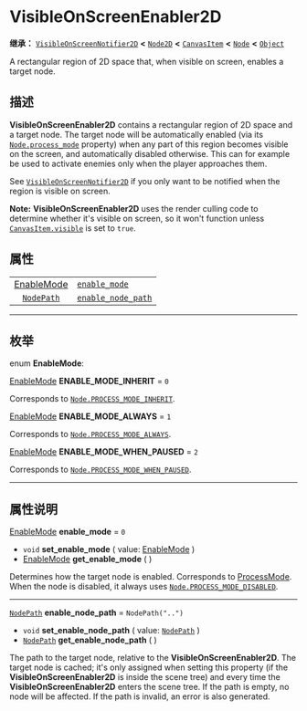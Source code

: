 <!-- ⚠ 请勿编辑本文件 ⚠ -->
<!-- 本文档使用脚本从 WeDot 引擎源码仓库生成。 -->
<!-- 生成脚本：https://github.com/WeDot-Engine/WeDot/tree/4.3/doc/tools/make_md.py； -->
<!-- 原文件：https://github.com/WeDot-Engine/WeDot/tree/4.3/doc/classes/VisibleOnScreenEnabler2D.xml。 -->

<div id="_class_visibleonscreenenabler2d"></div>

# VisibleOnScreenEnabler2D

**继承：** [`VisibleOnScreenNotifier2D`](class_visibleonscreennotifier2d.md) **<** [`Node2D`](class_node2d.md) **<** [`CanvasItem`](class_canvasitem.md) **<** [`Node`](class_node.md) **<** [`Object`](class_object.md)

A rectangular region of 2D space that, when visible on screen, enables a target node.

## 描述

**VisibleOnScreenEnabler2D** contains a rectangular region of 2D space and a target node. The target node will be automatically enabled (via its [`Node.process_mode`](class_node.md#class_node_property_process_mode) property) when any part of this region becomes visible on the screen, and automatically disabled otherwise. This can for example be used to activate enemies only when the player approaches them.

See [`VisibleOnScreenNotifier2D`](class_visibleonscreennotifier2d.md) if you only want to be notified when the region is visible on screen.

 **Note:** **VisibleOnScreenEnabler2D** uses the render culling code to determine whether it's visible on screen, so it won't function unless [`CanvasItem.visible`](class_canvasitem.md#class_canvasitem_property_visible) is set to `true`.

## 属性

|||
|:-:|:--|
| [EnableMode](#enum_visibleonscreenenabler2d_enablemode) | [`enable_mode`](class_visibleonscreenenabler2d.md#class_visibleonscreenenabler2d_property_enable_mode)           | ``0``              |
| [`NodePath`](class_nodepath.md)                         | [`enable_node_path`](class_visibleonscreenenabler2d.md#class_visibleonscreenenabler2d_property_enable_node_path) | ``NodePath("..")`` |

<!-- rst-class:: classref-section-separator -->

---

## 枚举

<div id="_class_enum_visibleonscreenenabler2d_enablemode"></div>

enum **EnableMode**: <div id="enum_visibleonscreenenabler2d_enablemode"></div>

<div id="_class_visibleonscreenenabler2d_constant_enable_mode_inherit"></div>

[EnableMode](#enum_visibleonscreenenabler2d_enablemode) **ENABLE_MODE_INHERIT** = ``0``

Corresponds to [`Node.PROCESS_MODE_INHERIT`](class_node.md#class_node_constant_process_mode_inherit).

<div id="_class_visibleonscreenenabler2d_constant_enable_mode_always"></div>

[EnableMode](#enum_visibleonscreenenabler2d_enablemode) **ENABLE_MODE_ALWAYS** = ``1``

Corresponds to [`Node.PROCESS_MODE_ALWAYS`](class_node.md#class_node_constant_process_mode_always).

<div id="_class_visibleonscreenenabler2d_constant_enable_mode_when_paused"></div>

[EnableMode](#enum_visibleonscreenenabler2d_enablemode) **ENABLE_MODE_WHEN_PAUSED** = ``2``

Corresponds to [`Node.PROCESS_MODE_WHEN_PAUSED`](class_node.md#class_node_constant_process_mode_when_paused).

<!-- rst-class:: classref-section-separator -->

---

## 属性说明

<div id="_class_visibleonscreenenabler2d_property_enable_mode"></div>

[EnableMode](#enum_visibleonscreenenabler2d_enablemode) **enable_mode** = ``0`` <div id="class_visibleonscreenenabler2d_property_enable_mode"></div>

- `void` **set_enable_mode** ( value: [EnableMode](#enum_visibleonscreenenabler2d_enablemode) )
- [EnableMode](#enum_visibleonscreenenabler2d_enablemode) **get_enable_mode** ( )

Determines how the target node is enabled. Corresponds to [ProcessMode](#enum_node_processmode). When the node is disabled, it always uses [`Node.PROCESS_MODE_DISABLED`](class_node.md#class_node_constant_process_mode_disabled).

<!-- rst-class:: classref-item-separator -->

---

<div id="_class_visibleonscreenenabler2d_property_enable_node_path"></div>

[`NodePath`](class_nodepath.md) **enable_node_path** = ``NodePath("..")`` <div id="class_visibleonscreenenabler2d_property_enable_node_path"></div>

- `void` **set_enable_node_path** ( value: [`NodePath`](class_nodepath.md) )
- [`NodePath`](class_nodepath.md) **get_enable_node_path** ( )

The path to the target node, relative to the **VisibleOnScreenEnabler2D**. The target node is cached; it's only assigned when setting this property (if the **VisibleOnScreenEnabler2D** is inside the scene tree) and every time the **VisibleOnScreenEnabler2D** enters the scene tree. If the path is empty, no node will be affected. If the path is invalid, an error is also generated.

[^virtual]: 本方法通常需要用户覆盖才能生效。
[^const]: 本方法无副作用，不会修改该实例的任何成员变量。
[^vararg]: 本方法除了能接受在此处描述的参数外，还能够继续接受任意数量的参数。
[^constructor]: 本方法用于构造某个类型。
[^static]: 调用本方法无需实例，可直接使用类名进行调用。
[^operator]: 本方法描述的是使用本类型作为左操作数的有效运算符。
[^bitfield]: 这个值是由下列位标志构成位掩码的整数。
[^void]: 无返回值。
